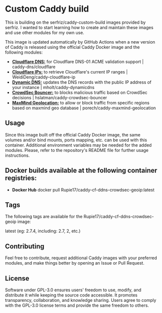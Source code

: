 # Custom Caddy build

This is building on the serfriz/caddy-custom-build images provided by serfriz. I wanted to start learning how to create and maintain these images and use other modules for my own use.

This image is updated automatically by GitHub Actions when a new version of Caddy is released using the official Caddy Docker image and the following modules:

- [**Cloudflare DNS:**](https://github.com/caddy-dns/cloudflare) for Cloudflare DNS-01 ACME validation support | caddy-dns/cloudflare 
- [**Cloudflare IPs:**](https://github.com/WeidiDeng/caddy-cloudflare-ip) to retrieve Cloudflare's current IP ranges | WeidiDeng/caddy-cloudflare-ip 
- [**Dynamic DNS:**](https://caddyserver.com/docs/modules/dynamic_dns) updates the DNS records with the public IP address of your instance | mholt/caddy-dynamicdns 
- [**CrowdSec Bouncer:**](https://github.com/hslatman/caddy-crowdsec-bouncer) to blocks malicious traffic based on CrowdSec decisions | hslatman/caddy-crowdsec-bouncer 
- [**MaxMind Geolocation:**](https://github.com/porech/caddy-maxmind-geolocation) to allow or block traffic from specific regions based on maxmind geo database | porech/caddy-maxmind-geolocation


## **Usage**

Since this image built off the official Caddy Docker image, the same volumes and/or bind mounts, ports mapping, etc. can be used with this container. 
Additional environment variables may be needed for the added modules. Please, refer to the repository's README file for further usage instructions.


## Docker builds available at the following container registries:

- **Docker Hub** docker pull Rupie17/caddy-cf-ddns-crowdsec-geoip:latest 


## **Tags** 
The following tags are available for the Rupie17/caddy-cf-ddns-crowdsec-geoip image:

latest (eg: 2.7.4, including: 2.7, 2, etc.)


## **Contributing**
Feel free to contribute, request additional Caddy images with your preferred modules, and make things better by opening an Issue or Pull Request.


## **License**
Software under GPL-3.0 ensures users' freedom to use, modify, and distribute it while keeping the source code accessible. It promotes transparency, collaboration, and knowledge sharing. Users agree to comply with the GPL-3.0 license terms and provide the same freedom to others.
